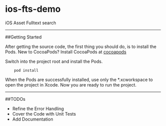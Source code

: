 ios-fts-demo
============

iOS Asset Fulltext search

--------------------------

##<a id="getting-started" name="getting-started"></a>Getting Started

After getting the source code, the first thing you should do, is to install the Pods.
New to CocoaPods? Install CocoaPods at [cocoapods](http://guides.cocoapods.org/using/getting-started.html)

Switch into the project root and install the Pods.

        pod install

When the Pods are successfully installed, use only the *.xcworkspace to open the project in Xcode.
Now you are ready to run the project.

--------------------------

##<a id="todos" name="todos"></a>TODOs

* Refine the Error Handling
* Cover the Code with Unit Tests
* Add Documentation


